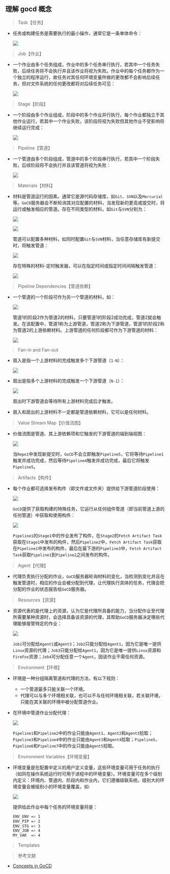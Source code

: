 ## 理解 gocd 概念

> Task【任务】

* 任务或构建任务是需要执行的最小操作，通常它是一条单体命令：
  
  ![](https://raw.githubusercontent.com/Garden12138/picbed-cloud/main/minikube/Snipaste_2023-04-11_16-25-16.png)

> Job【作业】

* 一个作业由多个任务组成，作业中的多个任务串行执行，若其中一个任务失败，后续任务将不会执行并且该作业将视为失败。作业中的每个任务都作为一个独立的程序运行，故任务对其任何环境变量所做的更改都不会影响后续任务，但对文件系统的任何更改都将对后续任务可见：
  
  ![](https://raw.githubusercontent.com/Garden12138/picbed-cloud/main/minikube/Snipaste_2023-04-11_16-59-55.png)  

> Stage【阶段】

* 一个阶段由多个作业组成，阶段中的多个作业并行执行，每个作业都独立于其他作业运行，若其中一个作业失败，该阶段将视为失败但其他作业不受影响将继续运行完成：

  ![](https://raw.githubusercontent.com/Garden12138/picbed-cloud/main/minikube/Snipaste_2023-04-11_17-02-54.png)

> Pipeline【管道】

* 一个管道由多个阶段组成，管道中的多个阶段串行执行，若其中一个阶段失败，后续阶段将不会执行并且该管道将视为失败：

  ![](https://raw.githubusercontent.com/Garden12138/picbed-cloud/main/minikube/Snipaste_2023-04-11_17-03-04.png) 

> Materials【材料】

* 材料是管道运行的因素。通常它是源代码存储库，如```Git```、```SVN```以及```Mercurial```等。```GoCD```服务器会不断轮询其对应配置的材料，当发现新的更高或提交时，将运行或触发相应的管道。存在不同类型的材料，如```Git```与```SVN```分别为：

  ![](https://raw.githubusercontent.com/Garden12138/picbed-cloud/main/minikube/Snipaste_2023-04-11_17-03-30.png)

  ![](https://raw.githubusercontent.com/Garden12138/picbed-cloud/main/minikube/Snipaste_2023-04-11_17-03-38.png)

  管道可以配置多种材料，如同时配置```Git```与```SVN```材料，当任意存储库有新提交时，将触发管道：

  ![](https://raw.githubusercontent.com/Garden12138/picbed-cloud/main/minikube/Snipaste_2023-04-11_17-07-33.png)

  存在特殊的材料-定时触发器，可以在指定时间或指定时间间隔触发管道：

  ![](https://raw.githubusercontent.com/Garden12138/picbed-cloud/main/minikube/Snipaste_2023-04-11_17-03-46.png)

> Pipeline Dependencies【管道依赖】

* 一个管道的一个阶段可作为另一个管道的材料，如：

  ![](https://raw.githubusercontent.com/Garden12138/picbed-cloud/main/minikube/Snipaste_2023-04-11_17-07-50.png)

  管道1的阶段2作为管道2的材料，只要管道1的阶段2成功完成，管道2就会触发。在该配置中，管道1称为上游管道，管道2称为下游管道，管道1的阶段2称为管道2的上游依赖材料。上游管道的任何阶段都可作为下游管道的材料：

  ![](https://raw.githubusercontent.com/Garden12138/picbed-cloud/main/minikube/Snipaste_2023-04-11_17-08-02.png)  

> Fan-in and Fan-out

* 扇入是指一个上游材料的完成触发多个下游管道（```1-N```）：

  ![](https://raw.githubusercontent.com/Garden12138/picbed-cloud/main/minikube/Snipaste_2023-04-11_17-08-14.png)

* 扇出是指多个上游材料的完成触发一个下游管道（```N-1```）：

  ![](https://raw.githubusercontent.com/Garden12138/picbed-cloud/main/minikube/Snipaste_2023-04-11_17-08-25.png) 

  扇出时下游管道会等待所有上游材料完成后才触发。

* 扇入和扇出的上游材料不一定都是管道依赖材料，它可以是任何材料。

> Value Stream Map【价值流图】

* 价值流图是管道、其上游依赖项和它触发的下游管道的端到端视图：

  ![](https://raw.githubusercontent.com/Garden12138/picbed-cloud/main/minikube/Snipaste_2023-04-11_17-08-38.png)

  当```Repo1```中发现新提交时，```GoCD```不会立即触发```Pipeline5```，它将等待```Pipeline1```触发并成功完成，然后等待```Pipeline4```触发并成功完成，最后它将触发```Pipeline5```。

> Artifacts【构件】

* 每个作业都可选择发布构件（即文件或文件夹）提供给下游管道阶段使用：

  ![](https://raw.githubusercontent.com/Garden12138/picbed-cloud/main/minikube/Snipaste_2023-04-11_17-08-52.png)
  
  ```GoCD```提供了获取构建的特殊任务，它运行从任何组件管道（即当前管道上游的任何管道）中获取和使用构件：

  ![](https://raw.githubusercontent.com/Garden12138/picbed-cloud/main/minikube/Snipaste_2023-04-11_17-09-10.png)
  
  ```Pipeline1```的```Stage1```中的作业发布了构件，在```Stage2```的```Fetch Artifact Task```获取在```Stage1```中发布的构件，然后```Pipeline2```中，```Fetch Artifact Task```获取在```Pipeline1```中发布的构件，最后在最下游的```Pipeline3```中，```Fetch Artifact Task```获取```Pipeline1```到```Pipeline2```之间发布的构件。

> Agent【代理】

* 代理负责执行分配的作业，```GoCD```服务器轮询材料的变化，当检测到变化并且在触发管道时，相应的作业会被分配到代理，让代理执行具体的任务，代理会把分配的作业的状态报告给```GoCD```服务器。

> Resources【资源】

* 资源代表的是代理上的资源，认为它是代理所具备的能力，当分配作业至代理所需要某种资源时，会选择具备该资源的代理，其帮助```GoCD```服务器决定哪些代理能够接管特定的作业：

  ![](https://raw.githubusercontent.com/Garden12138/picbed-cloud/main/minikube/Snipaste_2023-04-11_17-09-48.png)

  ```Job1```可分配给```Agent1```或```Agent3```；```Job2```只能分配给```Agent1```，因为它是唯一提供```Linux```资源的代理；```Job3```只能分配给```Agent1```，因为它是唯一提供```Linux```资源和```FireFox```资源；```Job4```可分配任意一个```Agent```，因该作业不需任何资源。

> Environment【环境】

* 环境是一种分组隔离管道和代理的方法，有以下规则：

  * 一个管道最多只能关联一个环境。
  * 代理可以与多个环境相关联，也可以不与任何环境相关联，若关联环境，只能在其关联的环境中被分配管道作业。

* 在环境中管道作业分配代理：

  ![](https://raw.githubusercontent.com/Garden12138/picbed-cloud/main/minikube/Snipaste_2023-04-11_17-10-06.png)
  
  ```Pipeline1```和```Pipeline2```中的作业只能由```Agent1```、```Agent2```和```Agent3```拾取；```Pipeline3```和```Pipeline4```中的作业只能由```Agent3```和```Agent4```拾取；```Pipeline5```、```Pipeline6```和```Pipeline7```中的作业只能由```Agent5```拾取。

> Environment Variables【环境变量】

* 环境变量是在配置中定义的用户定义变量，这些环境变量可用于任务的执行（如同在操作系统运行时可用于进程中的环境变量）。环境变量可在多个级别内定义：环境内、管道内、阶段内和作业内，它们遵循级联系统，级别大的环境变量会被级别小的环境变量覆盖，如:

  ![](https://raw.githubusercontent.com/Garden12138/picbed-cloud/main/minikube/Snipaste_2023-04-11_17-10-24.png)

  提供给此作业中每个任务的环境变量将是：

  ```bash
  ENV_ENV => 1
  ENV_PIP => 2
  ENV_STG => 3
  ENV_JOB => 4
  MY_VAR  => 4
  ```

> Templates

> 参考文献

* [Concepts in GoCD](https://docs.gocd.org/current/introduction/concepts_in_go.html)